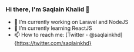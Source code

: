 ### Hi there, I'm Saqlain Khalid 👋

- 🔭 I’m currently working on Laravel and NodeJS
- 🌱 I’m currently learning ReactJS
- 📫 How to reach me: [Twitter - @saqlainkhd]{https://twitter.com/saqlainkhd}
<!-- 
- 👯 I’m looking to collaborate on ...
- 🤔 I’m looking for help with ...
- 💬 Ask me about ...
- 😄 Pronouns: He/His
- ⚡ Fun fact: ...
-->

